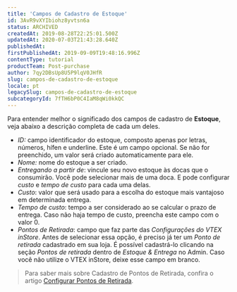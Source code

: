 ```yaml
---
title: 'Campos de Cadastro de Estoque'
id: 3AvR9vXYIbiohz8yvtsn6a
status: ARCHIVED
createdAt: 2019-08-28T22:25:01.500Z
updatedAt: 2020-07-03T21:43:28.640Z
publishedAt: 
firstPublishedAt: 2019-09-09T19:48:16.996Z
contentType: tutorial
productTeam: Post-purchase
author: 7qy2DBsUp8U5P9lqV0JHfR
slug: campos-de-cadastro-de-estoque
locale: pt
legacySlug: campos-de-cadastro-de-estoque
subcategoryId: 7fTH6bP0C4IaM8qWi0kkQC
---
```


Para entender melhor o significado dos campos de cadastro de **Estoque**, veja abaixo a descrição completa de cada um deles.

- _ID:_ campo identificador do estoque, composto apenas por letras, números, hífen e underline. Este é um campo opcional. Se não for preenchido, um valor será criado automaticamente para ele.
- _Nome:_ nome do estoque a ser criado.
- _Entregando a partir de_: vincule seu novo estoque às docas que o consumirão. Você pode selecionar mais de uma doca. E pode configurar _custo_ e _tempo de custo_ para cada uma delas.
- _Custo_:  valor que será usado para a escolha do estoque mais vantajoso em determinada entrega. 
- _Tempo de custo_:  tempo a ser considerado ao se calcular o prazo de entrega. Caso não haja tempo de custo, preencha este campo com o valor 0.
- _Pontos de Retirada_: campo que faz parte das _Configurações do VTEX inStore_. Antes de selecionar essa opção, é preciso já ter um _Ponto de retirada_ cadastrado em sua loja. É possível cadastrá-lo clicando na seção _Pontos de retirada_ dentro de _Estoque & Entrega_ no Admin. Caso você não utilize o VTEX inStore, deixe esse campo em branco. 
>Para saber mais sobre Cadastro de Pontos de Retirada, confira o artigo [Configurar Pontos de Retirada](https://help.vtex.com/tutorial/registering-pickup-points--2R5ClQiwe4KoSQgsuiOw4E "Configurar Pontos de Retirada").

